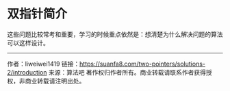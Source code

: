 # 双指针简介

这些问题比较常考和重要，学习的时候重点依然是：想清楚为什么解决问题的算法可以这样设计。

---

作者：liweiwei1419
链接：https://suanfa8.com/two-pointers/solutions-2/introduction
来源：算法吧
著作权归作者所有。商业转载请联系作者获得授权，非商业转载请注明出处。